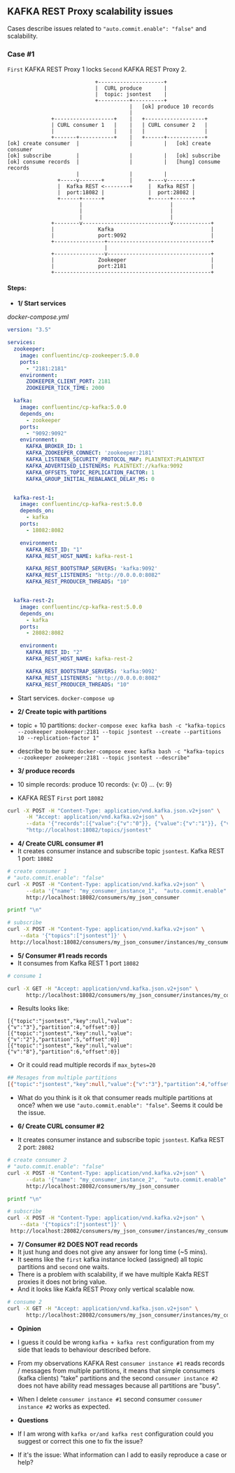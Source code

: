 ## KAFKA REST Proxy scalability issues

Cases describe issues related to `"auto.commit.enable": "false"` and scalability.

### Case #1

`First` KAFKA REST Proxy 1 locks `Second` KAFKA REST Proxy 2.

```
                            +---------------------+
                            |  CURL produce       |
                            |  topic: jsontest    |
                            +----------+----------+
                                       |   [ok] produce 10 records
                                       |
              +-------------------+    |   +-------------------+
              | CURL consumer 1   |    |   | CURL consumer 2   |
              |                   |    |   |                   |
              +-------+-----------+    |   +------+------------+
[ok] create consumer  |                |          |   [ok] create consumer
[ok] subscribe        |                |          |   [ok] subscribe
[ok] consume records  |                |          |   [hung] consume records
                      |                |          |
                +-----v-------+        |     +----v--------+
                |  Kafka REST <--------+     |  Kafka REST |
                |  port:18082 |              |  port:28082 |
                +------+------+              +------+------+
                       |                            |
                       |                            |
                       |                            |
              +--------v----------------------------v------------+
              |              Kafka                               |
              |              port:9092                           |
              +----------------+---------------------------------+
                               |
              +----------------v---------------------------------+
              |              Zookeeper                           |
              |              port:2181                           |
              +--------------------------------------------------+
```

#### Steps:
- **1/ Start services**

*docker-compose.yml*
```yml
version: "3.5"

services:
  zookeeper:
    image: confluentinc/cp-zookeeper:5.0.0
    ports:
      - "2181:2181"
    environment:
      ZOOKEEPER_CLIENT_PORT: 2181
      ZOOKEEPER_TICK_TIME: 2000

  kafka:
    image: confluentinc/cp-kafka:5.0.0
    depends_on:
      - zookeeper
    ports:
      - "9092:9092"
    environment:
      KAFKA_BROKER_ID: 1
      KAFKA_ZOOKEEPER_CONNECT: 'zookeeper:2181'
      KAFKA_LISTENER_SECURITY_PROTOCOL_MAP: PLAINTEXT:PLAINTEXT
      KAFKA_ADVERTISED_LISTENERS: PLAINTEXT://kafka:9092
      KAFKA_OFFSETS_TOPIC_REPLICATION_FACTOR: 1
      KAFKA_GROUP_INITIAL_REBALANCE_DELAY_MS: 0


  kafka-rest-1:
    image: confluentinc/cp-kafka-rest:5.0.0
    depends_on:
      - kafka
    ports:
      - 18082:8082

    environment:
      KAFKA_REST_ID: "1"
      KAFKA_REST_HOST_NAME: kafka-rest-1

      KAFKA_REST_BOOTSTRAP_SERVERS: 'kafka:9092'
      KAFKA_REST_LISTENERS: "http://0.0.0.0:8082"
      KAFKA_REST_PRODUCER_THREADS: "10"


  kafka-rest-2:
    image: confluentinc/cp-kafka-rest:5.0.0
    depends_on:
      - kafka
    ports:
      - 28082:8082

    environment:
      KAFKA_REST_ID: "2"
      KAFKA_REST_HOST_NAME: kafka-rest-2

      KAFKA_REST_BOOTSTRAP_SERVERS: 'kafka:9092'
      KAFKA_REST_LISTENERS: "http://0.0.0.0:8082"
      KAFKA_REST_PRODUCER_THREADS: "10"
```

- Start services.
`docker-compose up`

- **2/ Create topic with partitions**
- topic + 10 partitions: `docker-compose exec kafka bash -c "kafka-topics --zookeeper zookeeper:2181 --topic jsontest --create --partitions 10 --replication-factor 1"`
- describe to be sure: `docker-compose exec kafka bash -c "kafka-topics --zookeeper zookeeper:2181 --topic jsontest --describe"`


- **3/ produce records**
- 10 simple records: produce 10 records: {v: 0} ... {v: 9}
- KAFKA REST `First` port `18082`
```bash
curl -X POST -H "Content-Type: application/vnd.kafka.json.v2+json" \
      -H "Accept: application/vnd.kafka.v2+json" \
      --data '{"records":[{"value":{"v":"0"}}, {"value":{"v":"1"}}, {"value":{"v":"2"}}, {"value":{"v":"3"}}, {"value":{"v":"4"}}, {"value":{"v":"5"}}, {"value":{"v":"6"}}, {"value":{"v":"7"}}, {"value":{"v":"8"}}, {"value":{"v":"9"}}]}' \
      "http://localhost:18082/topics/jsontest"
```

- **4/ Create CURL consumer #1**
- It creates consumer instance and subscribe topic `jsontest`.
Kafka REST 1 port: `18082`

```bash
# create consumer 1
# "auto.commit.enable": "false"
curl -X POST -H "Content-Type: application/vnd.kafka.v2+json" \
      --data '{"name": "my_consumer_instance_1",  "auto.commit.enable": "false", "format": "json", "auto.offset.reset": "earliest"}' \
      http://localhost:18082/consumers/my_json_consumer

printf "\n"

# subscribe
curl -X POST -H "Content-Type: application/vnd.kafka.v2+json" \
    --data '{"topics":["jsontest"]}' \
 http://localhost:18082/consumers/my_json_consumer/instances/my_consumer_instance_1/subscription

```

- **5/ Consumer #1 reads records**
- It consumes from Kafka REST 1 port `18082`

```bash
# consume 1

curl -X GET -H "Accept: application/vnd.kafka.json.v2+json" \
      http://localhost:18082/consumers/my_json_consumer/instances/my_consumer_instance_1/records?max_bytes=10
```

- Results looks like:
```
[{"topic":"jsontest","key":null,"value":{"v":"3"},"partition":4,"offset":0}]
[{"topic":"jsontest","key":null,"value":{"v":"2"},"partition":5,"offset":0}]
[{"topic":"jsontest","key":null,"value":{"v":"8"},"partition":6,"offset":0}]
```

- Or it could read multiple records if `max_bytes=20`

```bash
## Mesages from multiple partitions
[{"topic":"jsontest","key":null,"value":{"v":"3"},"partition":4,"offset":0},{"topic":"jsontest","key":null,"value":{"v":"2"},"partition":5,"offset":0}]
```

- What do you think is it ok that consumer reads multiple partitions at once?
when we use `"auto.commit.enable": "false"`. Seems it could be the issue.

- **6/ Create CURL consumer #2**
- It creates consumer instance and subscribe topic `jsontest`.
Kafka REST 2 port: `28082`

```bash
# create consumer 2
# "auto.commit.enable": "false"
curl -X POST -H "Content-Type: application/vnd.kafka.v2+json" \
      --data '{"name": "my_consumer_instance_2",  "auto.commit.enable": "false", "format": "json", "auto.offset.reset": "earliest"}' \
      http://localhost:28082/consumers/my_json_consumer

printf "\n"

# subscribe
curl -X POST -H "Content-Type: application/vnd.kafka.v2+json" \
    --data '{"topics":["jsontest"]}' \
 http://localhost:28082/consumers/my_json_consumer/instances/my_consumer_instance_2/subscription
```

- **7/ Consumer #2 DOES NOT read records**
- It just hung and does not give any answer for long time (~5 mins).
- It seems like the `first` kafka instance locked (assigned) all topic partitions and `second` one waits.
- There is a problem with scalability, if we have multiple Kakfa REST proxies it does not bring value.
- And it looks like Kakfa REST Proxy only vertical scalable now.

```bash
# consume 2
curl -X GET -H "Accept: application/vnd.kafka.json.v2+json" \
      http://localhost:28082/consumers/my_json_consumer/instances/my_consumer_instance_2/records?max_bytes=10
```

- **Opinion**
- I guess it could be wrong `kafka + kafka rest` configuration from my side that leads to behaviour described before.
- From my observations KAFKA Rest `consumer instance #1` reads records / messages from multiple partitions, it means that simple consumers (kafka clients) "take" partitions and the second `consumer instance #2` does not have ability read messages because all partitions are "busy".
- When I delete `consumer instance #1` second consumer `consumer instance #2` works as expected.

- **Questions**
- If I am wrong with `kafka or/and kafka rest` configuration could you suggest or correct this one to fix the issue?
- If it's the issue: What information can I add to easily reproduce a case or help?


